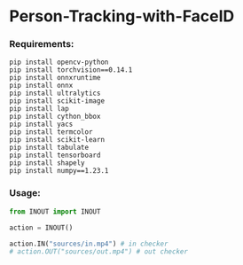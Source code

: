 # Person-Tracking-with-FaceID

### Requirements:
``` terminal
pip install opencv-python
pip install torchvision==0.14.1
pip install onnxruntime
pip install onnx
pip install ultralytics
pip install scikit-image
pip install lap
pip install cython_bbox
pip install yacs
pip install termcolor
pip install scikit-learn
pip install tabulate
pip install tensorboard
pip install shapely
pip install numpy==1.23.1
```

### Usage:
``` python
from INOUT import INOUT

action = INOUT()

action.IN("sources/in.mp4") # in checker
# action.OUT("sources/out.mp4") # out checker
```
